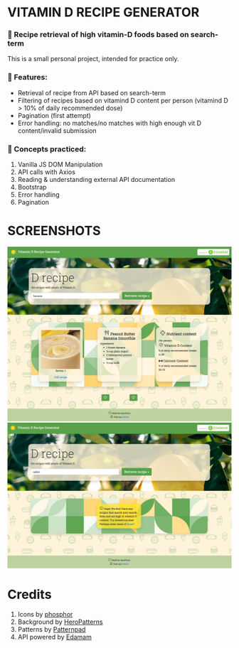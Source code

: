 # VITAMIN D RECIPE GENERATOR

### :leafy_green: Recipe retrieval of high vitamin-D foods based on search-term

This is a small personal project, intended for practice only.

### :lemon: Features: 

* Retrieval of recipe from API based on search-term
* Filtering of recipes based on vitamind D content per person (vitamind D > 10% of daily recommended dose)
* Pagination (first attempt)
* Error handling: no matches/no matches with high enough vit D content/invalid submission


### :pizza: Concepts practiced: 

1. Vanilla JS DOM Manipulation
2. API calls with Axios
3. Reading & understanding external API documentation
4. Bootstrap
5. Error handling
6. Pagination

# SCREENSHOTS

![screenshot of match](./imgs/search.png)
![screenshot of no match](./imgs/no-match.png)

# Credits 

1. Icons by [phosphor](https://phosphoricons.com/)
2. Background by [HeroPatterns](https://www.heropatterns.com/)
3. Patterns by [Patternpad](https://patternpad.com/)
4. API powered by [Edamam](https://www.edamam.com/)